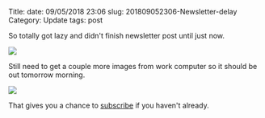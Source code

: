 Title: 
date: 09/05/2018 23:06
slug: 201809052306-Newsletter-delay
Category: Update
tags: post

So totally got lazy and didn't finish newsletter post until just now. 

![](https://i.giphy.com/media/InPcMOYXEvXAQ/giphy.gif)

Still need to get a couple more images from work computer so it should be out tomorrow morning.

![](https://s3-us-west-2.amazonaws.com/kjaymiller/images/9335CF6E-55FA-400E-933D-FFAC3F2FBF44.jpeg)

That gives you a chance to [subscribe](https://tinyletter.com/kjaymiller) if you haven't already. 